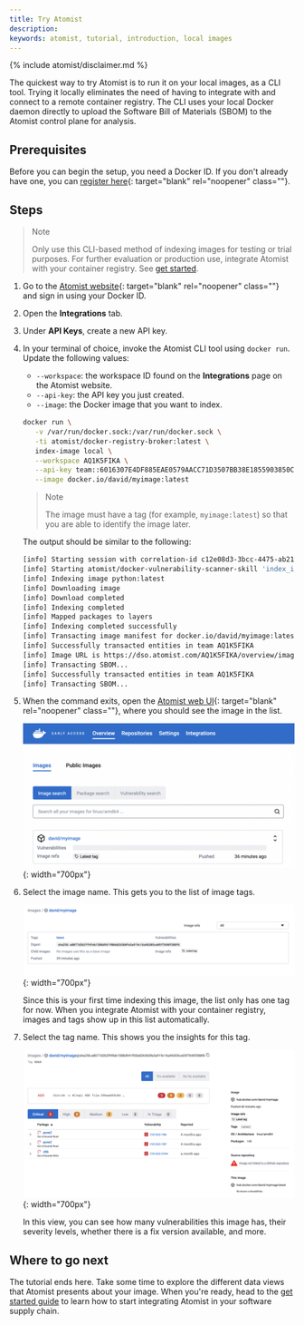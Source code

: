 ```yaml
---
title: Try Atomist
description:
keywords: atomist, tutorial, introduction, local images
---
```


{% include atomist/disclaimer.md %}

The quickest way to try Atomist is to run it on your local images, as a CLI
tool. Trying it locally eliminates the need of having to integrate with and
connect to a remote container registry. The CLI uses your local Docker daemon
directly to upload the Software Bill of Materials (SBOM) to the Atomist control
plane for analysis.

## Prerequisites

Before you can begin the setup, you need a Docker ID. If you don't already have
one, you can [register here](https://hub.docker.com/signup){: target="blank"
rel="noopener" class=""}.

## Steps

> Note
>
> Only use this CLI-based method of indexing images for testing or trial
> purposes. For further evaluation or production use, integrate Atomist with
> your container registry. See [get started](./get-started.md).

1. Go to the [Atomist website](https://dso.docker.com){: target="blank"
   rel="noopener" class=""} and sign in using your Docker ID.
2. Open the **Integrations** tab.
3. Under **API Keys**, create a new API key.
4. In your terminal of choice, invoke the Atomist CLI tool using `docker run`.
   Update the following values:

   - `--workspace`: the workspace ID found on the **Integrations** page on the
     Atomist website.
   - `--api-key`: the API key you just created.
   - `--image`: the Docker image that you want to index.

   ```bash
   docker run \
      -v /var/run/docker.sock:/var/run/docker.sock \
      -ti atomist/docker-registry-broker:latest \
      index-image local \
      --workspace AQ1K5FIKA \
      --api-key team::6016307E4DF885EAE0579AACC71D3507BB38E1855903850CF5D0D91C5C8C6DC0 \
      --image docker.io/david/myimage:latest
   ```

   > Note
   >
   > The image must have a tag (for example, `myimage:latest`) so that you are
   > able to identify the image later.

   The output should be similar to the following:

   ```bash
   [info] Starting session with correlation-id c12e08d3-3bcc-4475-ab21-7114da599eaf
   [info] Starting atomist/docker-vulnerability-scanner-skill 'index_image' (1f99caa) atomist/skill:0.12.0-main.44 (fe90e3c) nodejs:16.15.0
   [info] Indexing image python:latest
   [info] Downloading image
   [info] Download completed
   [info] Indexing completed
   [info] Mapped packages to layers
   [info] Indexing completed successfully
   [info] Transacting image manifest for docker.io/david/myimage:latest with digest sha256:a8077d2b2ff4feb1588d941f00dd26560fe3a919c16a96305ce05f7b90f388f6
   [info] Successfully transacted entities in team AQ1K5FIKA
   [info] Image URL is https://dso.atomist.com/AQ1K5FIKA/overview/images/myimage/digests/sha256:a8077d2b2ff4feb1588d941f00dd26560fe3a919c16a96305ce05f7b90f388f6
   [info] Transacting SBOM...
   [info] Successfully transacted entities in team AQ1K5FIKA
   [info] Transacting SBOM...
   ```

5. When the command exits, open the
   [Atomist web UI](https://dso.docker.com/r/auth/overview/images){:
   target="blank" rel="noopener" class=""}, where you should see the image in
   the list.

   ![Indexed image in the image overview list](./images/images-overview.png){:
   width="700px"}

6. Select the image name. This gets you to the list of image tags.

   ![List of image tags](./images/tags-list.png){: width="700px"}

   Since this is your first time indexing this image, the list only has one tag
   for now. When you integrate Atomist with your container registry, images and
   tags show up in this list automatically.

7. Select the tag name. This shows you the insights for this tag.

   ![Vulnerability breakdown view](./images/vulnerabilities-overview.png){:
   width="700px"}

   In this view, you can see how many vulnerabilities this image has, their
   severity levels, whether there is a fix version available, and more.

## Where to go next

The tutorial ends here. Take some time to explore the different data views that
Atomist presents about your image. When you're ready, head to the
[get started guide](./get-started.md) to learn how to start integrating Atomist
in your software supply chain.
